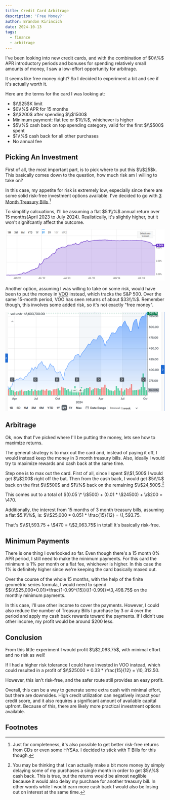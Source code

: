 ```yaml
---
title: Credit Card Arbitrage
description: 'Free Money?'
author: Brandon Kirincich
date: 2024-10-13
tags:
  - finance
  - arbitrage
---
```



<!-- https://www.citi.com/credit-cards/citi-custom-cash-credit-card -->

I've been looking into new credit cards, and with the combination of $0\\%$ APR introductory periods and bonuses for spending relatively small amounts of money, I saw a low-effort opportunity for arbitrage.

It seems like free money right? So I decided to experiment a bit and see if it's actually worth it.

Here are the terms for the card I was looking at:
- $\\$25$K limit
- $0\\%$ APR for 15 months
- $\\$200$ after spending $\\$1500$
- Minimum payment: flat fee or $1\\%$, whichever is higher
- $5\\%$ cash back on top spending category, valid for the first $\\$500$ spent
- $1\\%$ cash back for all other purchases
- No annual fee


## Picking An Investment

First of all, the most important part, is to pick where to put this $\\$25$k. This basically comes down to the question, how much risk am I willing to take on?

In this case, my appetite for risk is extremely low, especially since there are some solid risk-free investment options available. I've decided to go with [3 Month Treasury Bills](https://www.investopedia.com/terms/t/treasurybill.asp).[^1]

To simplifiy calcuations, I'll be assuming a flat $5.1\\%$ annual return over 15 months(April 2023 to July 2024). Realistically, it's slightly higher, but it won't signifcantly affect the outcome.

![3 Month T Bill Rate](cc_arb_t_bill_rate.png)

Another option, assuming I was willing to take on some risk, would have been to put the money in [VOO](https://finance.yahoo.com/quote/VOO/) instead, which tracks the S&P 500. Over the same 15-month period, VOO has seen returns of about $33\\%$. Remember though, this involves some added risk, so it's not exactly "free money".

![VOO](cc_arb_voo.png)

## Arbitrage

Ok, now that I've picked where I'll be putting the money, lets see how to maximize returns.

The general strategy is to max out the card and, instead of paying it off, I would instead keep the money in 3 month treasury bills. Also, ideally I would try to maximize rewards and cash back at the same time.

Step one is to max out the card. First of all, since I spent $\\$1,500$ I would get $\\$200$ right off the bat. Then from the cash back, I would get $5\\%$ back on the first $\\$500$ and $1\\%$ back on the remaining $\\$24,500$.[^2] 

This comes out to a total of $(0.05 \* \\$500) + (0.01 \* \\$24500) + \\$200 = \\$470$.

Additionally, the interest from 15 months of 3 month treasury bills, assuming a flat $5.1\\%$, is: $\\$25,000 \* 0.051 \* \\frac{15}{12} = \\$1,593.75$.

That's $\\$1,593.75 + \\$470 = \\$2,063.75$ in total! It's basically risk-free.

## Minimum Payments

There is one thing I overlooked so far. Even though there's a 15 month 0% APR period, I still need to make the minimum payments. For this card the minimum is 1% per month or a flat fee, whichever is higher. In this case the 1% is definitely higher since we're keeping the card basically maxed out.

Over the course of the whole 15 months, with the help of the finite geometric series formula, I would need to spend $$(\\$25,000\*0.01)\*\\frac{1-0.99^{15}}{(1-0.99)}=\\$3,498.75$$ on the monthly minimum payments.

In this case, I'll use other income to cover the payments. However, I could also reduce the number of Treasury Bills I purchase by 3 or 4 over the period and apply my cash back rewards toward the payments. If I didn't use other income, my profit would be around $200 less.

## Conclusion

From this little experiment I would profit $\\$2,063.75$, with minimal effort and no risk as well!

If I had a higher risk tolerance I could have invested in VOO instead, which could resulted in a profit of $\\$25000 \* 0.33 \* \\frac{15}{12} = \\$10,312.50$.

However, this isn't risk-free, and the safer route still provides an easy profit.

Overall, this can be a way to generate some extra cash with minimal effort, but there are downsides. High credit utilization can negatively impact your credit score, and it also requires a significant amount of available capital upfront. Because of this, there are likely more practical investment options available.

## Footnotes

[^1]: Just for completeness, it's also possible to get better risk-free returns from CDs or even some HYSAs. I decided to stick with T Bills for this though.

[^2]: You may be thinking that I can actually make a bit more money by simply delaying some of my purchases a single month in order to get $5\\%$ cash back. This is true, but the returns would be almost neglible because it would also delay my purchase for another treasury bill. In other words while I would earn more cash back I would also be losing out on interest at the same time.
